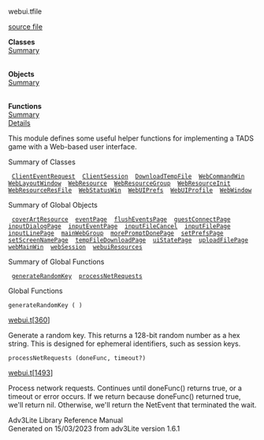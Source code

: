 ---
---
<span class="title">webui.t</span><span class="type">file</span>

[source file](../source/webui.t.html)

**Classes**  
[Summary](#_ClassSummary_)  
 

**Objects**  
[Summary](#_ObjectSummary_)  
 

**Functions**  
[Summary](#_FunctionSummary_)  
[Details](#_Functions_)

<div class="fdesc">

This module defines some useful helper functions for implementing a TADS
game with a Web-based user interface.

</div>

<span id="_ClassSummary_"></span>

<div class="mjhd">

<span class="hdln">Summary of Classes</span>  

</div>

` `[`ClientEventRequest`](../object/ClientEventRequest.html)`  `[`ClientSession`](../object/ClientSession.html)`  `[`DownloadTempFile`](../object/DownloadTempFile.html)`  `[`WebCommandWin`](../object/WebCommandWin.html)`  `[`WebLayoutWindow`](../object/WebLayoutWindow.html)`  `[`WebResource`](../object/WebResource.html)`  `[`WebResourceGroup`](../object/WebResourceGroup.html)`  `[`WebResourceInit`](../object/WebResourceInit.html)`  `[`WebResourceResFile`](../object/WebResourceResFile.html)`  `[`WebStatusWin`](../object/WebStatusWin.html)`  `[`WebUIPrefs`](../object/WebUIPrefs.html)`  `[`WebUIProfile`](../object/WebUIProfile.html)`  `[`WebWindow`](../object/WebWindow.html)`  `
<span id="_ObjectSummary_"></span>

<div class="mjhd">

<span class="hdln">Summary of Global Objects</span>  

</div>

` `[`coverArtResource`](../object/coverArtResource.html)`  `[`eventPage`](../object/eventPage.html)`  `[`flushEventsPage`](../object/flushEventsPage.html)`  `[`guestConnectPage`](../object/guestConnectPage.html)`  `[`inputDialogPage`](../object/inputDialogPage.html)`  `[`inputEventPage`](../object/inputEventPage.html)`  `[`inputFileCancel`](../object/inputFileCancel.html)`  `[`inputFilePage`](../object/inputFilePage.html)`  `[`inputLinePage`](../object/inputLinePage.html)`  `[`mainWebGroup`](../object/mainWebGroup.html)`  `[`morePromptDonePage`](../object/morePromptDonePage.html)`  `[`setPrefsPage`](../object/setPrefsPage.html)`  `[`setScreenNamePage`](../object/setScreenNamePage.html)`  `[`tempFileDownloadPage`](../object/tempFileDownloadPage.html)`  `[`uiStatePage`](../object/uiStatePage.html)`  `[`uploadFilePage`](../object/uploadFilePage.html)`  `[`webMainWin`](../object/webMainWin.html)`  `[`webSession`](../object/webSession.html)`  `[`webuiResources`](../object/webuiResources.html)`  `
<span id="FunctionSummary_"></span>

<div class="mjhd">

<span class="hdln">Summary of Global Functions</span>  

</div>

` `[`generateRandomKey`](#generateRandomKey)`  `[`processNetRequests`](#processNetRequests)`  `

<span id="_Functions_"></span>

<div class="mjhd">

<span class="hdln">Global Functions</span>  

</div>

<span id="generateRandomKey"></span>

`generateRandomKey ( )`

[webui.t](../file/webui.t.html)\[[360](../source/webui.t.html#360)\]

<div class="desc">

Generate a random key. This returns a 128-bit random number as a hex
string. This is designed for ephemeral identifiers, such as session
keys.

</div>

<span id="processNetRequests"></span>

`processNetRequests (doneFunc, timeout?)`

[webui.t](../file/webui.t.html)\[[1493](../source/webui.t.html#1493)\]

<div class="desc">

Process network requests. Continues until doneFunc() returns true, or a
timeout or error occurs. If we return because doneFunc() returned true,
we'll return nil. Otherwise, we'll return the NetEvent that terminated
the wait.

</div>

<div class="ftr">

Adv3Lite Library Reference Manual  
Generated on 15/03/2023 from adv3Lite version 1.6.1

</div>
